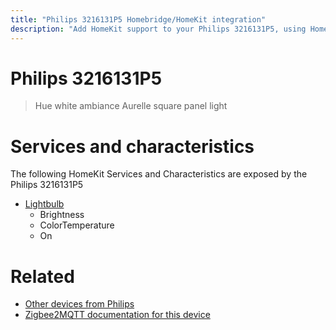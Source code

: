 ```yaml
---
title: "Philips 3216131P5 Homebridge/HomeKit integration"
description: "Add HomeKit support to your Philips 3216131P5, using Homebridge, Zigbee2MQTT and homebridge-z2m."
---
```

<!---
This file has been GENERATED using src/docgen/docgen.ts
DO NOT EDIT THIS FILE MANUALLY!
-->
# Philips 3216131P5
> Hue white ambiance Aurelle square panel light


# Services and characteristics
The following HomeKit Services and Characteristics are exposed by
the Philips 3216131P5

* [Lightbulb](../../light.md)
  * Brightness
  * ColorTemperature
  * On


# Related
* [Other devices from Philips](../index.md#philips)
* [Zigbee2MQTT documentation for this device](https://www.zigbee2mqtt.io/devices/3216131P5.html)